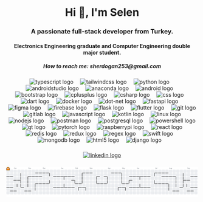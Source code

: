<h1 align="center">Hi 👋, I'm Selen</h1>

###

<h3 align="center">A passionate full-stack developer from Turkey.</h3>
<h4 align="center">Electronics Engineering graduate and Computer Engineering double major student.</h4> 
<h5 align="center">How to reach me: sherdogan253@gmail.com</h5>


###

<div align="center">
  <img src="https://skillicons.dev/icons?i=ts" height="60" alt="typescript logo"  />
  <img width="10" />
  <img src="https://skillicons.dev/icons?i=tailwind" height="60" alt="tailwindcss logo"  />
  <img width="10" />
  <img src="https://cdn.simpleicons.org/python/3776AB" height="60" alt="python logo"  />
  <img width="10" />
  <img src="https://cdn.simpleicons.org/androidstudio/3DDC84" height="60" alt="androidstudio logo"  />
  <img width="10" />
  <img src="https://cdn.simpleicons.org/anaconda/44A833" height="60" alt="anaconda logo"  />
  <img width="10" />
  <img src="https://cdn.simpleicons.org/android/3DDC84" height="60" alt="android logo"  />
  <img width="10" />
  <img src="https://cdn.jsdelivr.net/gh/devicons/devicon/icons/bootstrap/bootstrap-original.svg" height="60" alt="bootstrap logo"  />
  <img width="10" />
  <img src="https://skillicons.dev/icons?i=cpp" height="60" alt="cplusplus logo"  />
  <img width="10" />
  <img src="https://skillicons.dev/icons?i=cs" height="60" alt="csharp logo"  />
  <img width="10" />
  <img src="https://cdn.simpleicons.org/css/1572B6" height="60" alt="css logo"  />
  <img width="10" />
  <img src="https://skillicons.dev/icons?i=dart" height="60" alt="dart logo"  />
  <img width="10" />
  <img src="https://cdn.simpleicons.org/docker/2496ED" height="60" alt="docker logo"  />
  <img width="10" />
  <img src="https://cdn.simpleicons.org/dotnet/512BD4" height="60" alt="dot-net logo"  />
  <img width="10" />
  <img src="https://skillicons.dev/icons?i=fastapi" height="60" alt="fastapi logo"  />
  <img width="10" />
  <img src="https://skillicons.dev/icons?i=figma" height="60" alt="figma logo"  />
  <img width="10" />
  <img src="https://cdn.simpleicons.org/firebase/FFCA28" height="60" alt="firebase logo"  />
  <img width="10" />
  <img src="https://skillicons.dev/icons?i=flask" height="60" alt="flask logo"  />
  <img width="10" />
  <img src="https://cdn.simpleicons.org/flutter/02569B" height="60" alt="flutter logo"  />
  <img width="10" />
  <img src="https://cdn.simpleicons.org/git/F05032" height="60" alt="git logo"  />
  <img width="10" />
  <img src="https://skillicons.dev/icons?i=gitlab" height="60" alt="gitlab logo"  />
  <img width="10" />
  <img src="https://cdn.simpleicons.org/javascript/F7DF1E" height="60" alt="javascript logo"  />
  <img width="10" />
  <img src="https://skillicons.dev/icons?i=kotlin" height="60" alt="kotlin logo"  />
  <img width="10" />
  <img src="https://cdn.simpleicons.org/linux/FCC624" height="60" alt="linux logo"  />
  <img width="10" />
  <img src="https://skillicons.dev/icons?i=nodejs" height="60" alt="nodejs logo"  />
  <img width="10" />
  <img src="https://skillicons.dev/icons?i=postman" height="60" alt="postman logo"  />
  <img width="10" />
  <img src="https://skillicons.dev/icons?i=postgres" height="60" alt="postgresql logo"  />
  <img width="10" />
  <img src="https://skillicons.dev/icons?i=powershell" height="60" alt="powershell logo"  />
  <img width="10" />
  <img src="https://skillicons.dev/icons?i=qt" height="60" alt="qt logo"  />
  <img width="10" />
  <img src="https://skillicons.dev/icons?i=pytorch" height="60" alt="pytorch logo"  />
  <img width="10" />
  <img src="https://skillicons.dev/icons?i=raspberrypi" height="60" alt="raspberrypi logo"  />
  <img width="10" />
  <img src="https://skillicons.dev/icons?i=react" height="60" alt="react logo"  />
  <img width="10" />
  <img src="https://skillicons.dev/icons?i=redis" height="60" alt="redis logo"  />
  <img width="10" />
  <img src="https://skillicons.dev/icons?i=redux" height="60" alt="redux logo"  />
  <img width="10" />
  <img src="https://skillicons.dev/icons?i=regex" height="60" alt="regex logo"  />
  <img width="10" />
  <img src="https://skillicons.dev/icons?i=swift" height="60" alt="swift logo"  />
  <img width="10" />
  <img src="https://cdn.simpleicons.org/mongodb/47A248" height="60" alt="mongodb logo"  />
  <img width="10" />
  <img src="https://cdn.simpleicons.org/html5/E34F26" height="60" alt="html5 logo"  />
  <img width="10" />
  <img src="https://cdn.simpleicons.org/django/092E20" height="60" alt="django logo"  />
  <img width="10" />
</div>

###

<div align="center">
  <a href="https://www.linkedin.com/in/erdoganselenn/" target="_blank">
    <img src="https://img.shields.io/static/v1?message=LinkedIn&logo=linkedin&label=&color=0077B5&logoColor=white&labelColor=&style=for-the-badge" height="25" alt="linkedin logo"  />
  </a>
</div>

###

<picture>
  <source media="(prefers-color-scheme: dark)" srcset="https://raw.githubusercontent.com/erdsel/erdsel/output/pacman-contribution-graph-dark.svg">
  <source media="(prefers-color-scheme: light)" srcset="https://raw.githubusercontent.com/erdsel/erdsel/output/pacman-contribution-graph.svg">
  <img alt="pacman contribution graph" src="https://raw.githubusercontent.com/erdsel/erdsel/output/pacman-contribution-graph.svg">
</picture>

###
